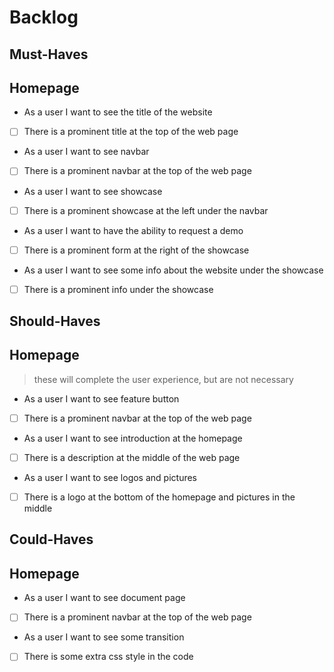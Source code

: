 # Backlog

## Must-Haves

## Homepage

- As a user I want to see the title of the website
- [ ] There is a prominent title at the top of the web page
- As a user I want to see navbar
- [ ] There is a prominent navbar at the top of the web page
- As a user I want to see showcase
- [ ] There is a prominent showcase at the left under the navbar
- As a user I want to have the ability to request a demo
- [ ] There is a prominent form at the right of the showcase
- As a user I want to see some info about the website under the showcase
- [ ] There is a prominent info under the showcase

## Should-Haves

## Homepage

> these will complete the user experience, but are not necessary

- As a user I want to see feature button
- [ ] There is a prominent navbar at the top of the web page
- As a user I want to see introduction at the homepage
- [ ] There is a description at the middle of the web page
- As a user I want to see logos and pictures
- [ ] There is a logo at the bottom of the homepage and pictures in the middle

## Could-Haves

## Homepage

- As a user I want to see document page
- [ ] There is a prominent navbar at the top of the web page
- As a user I want to see some transition
- [ ] There is some extra css style in the code
